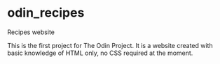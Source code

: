# odin_recipes
Recipes website

This is the first project for The Odin Project. It is a website created with basic
knowledge of HTML only, no CSS required at the moment.